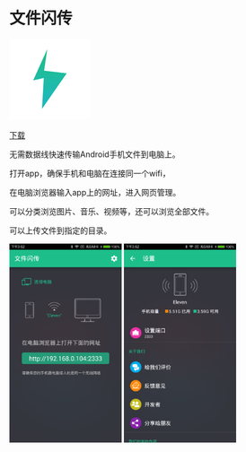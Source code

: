 # 文件闪传

![image](./img/文件闪存logo144.png)

<a class="download-btn" href="http://ofjeo4hda.bkt.clouddn.com/FFT/FastFileTransfer-coolRelease-2.4-build15.apk"><i class="fa fa-android"></i> 下载</a>

无需数据线快速传输Android手机文件到电脑上。

打开app，确保手机和电脑在连接同一个wifi，

在电脑浏览器输入app上的网址，进入网页管理。

可以分类浏览图片、音乐、视频等，还可以浏览全部文件。

可以上传文件到指定的目录。

<img src="./img/file1.png" width="200px" height="auto"/>
<img src="./img/file2.png" width="200px" height="auto"/>
